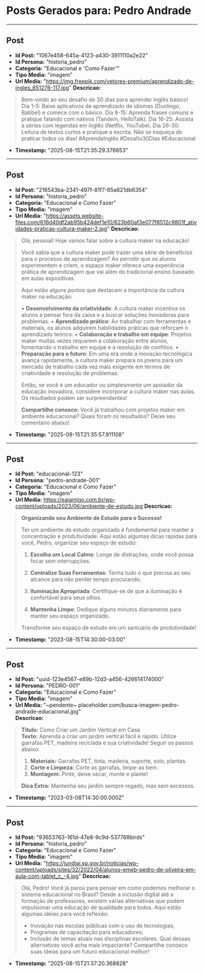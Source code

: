 # Posts Gerados para: Pedro Andrade

---

## Post
- **Id Post:** "1067e458-645a-4123-a430-3911110a2e22"
- **Id Persona:** "historia_pedro"
- **Categoria:** "Educacional e 'Como Fazer'"
- **Tipo Media:** "imagem"
- **Url Media:** "https://img.freepik.com/vetores-premium/aprendizado-de-ingles_651276-117.jpg"
**Descricao:**
> Bem-vindo ao seu desafio de 30 dias para aprender inglês básico! 
> Dia 1-5: Baixe aplicativos de aprendizado de idiomas (Duolingo, Babbel) e comece com o básico.
> Dia 6-15: Aprenda frases comuns e pratique falando com nativos (Tandem, HelloTalk).
> Dia 16-25: Assista a séries com legendas em inglês (Netflix, YouTube).
> Dia 26-30: Leitura de textos curtos e pratique a escrita.
> Não se esqueça de praticar todos os dias! 
> #AprendaInglês #Desafio30Dias #Educacional
- **Timestamp:** "2025-08-15T21:35:29.376653"

---

## Post
- **Id Post:** "216543ba-2341-497f-81f7-65a621db6354"
- **Id Persona:** "historia_pedro"
- **Categoria:** "Educacional e Como Fazer"
- **Tipo Media:** "imagem"
- **Url Media:** "https://assets.website-files.com/616d40df2ab95b424def1e10/623b60af3e077f8512c9801f_atividades-praticas-cultura-maker-2.jpg"
**Descricao:**
> Olá, pessoal! Hoje vamos falar sobre a cultura maker na educação!
> 
> Você sabia que a cultura maker pode trazer uma série de benefícios para o processo de aprendizagem? 
> Ao permitir que os alunos experimentem e criem, o espaço maker oferece uma experiência prática de aprendizagem que vai além do tradicional ensino baseado em aulas expositivas.
> 
> Aqui estão alguns pontos que destacam a importância da cultura maker na educação:
> 
> • **Desenvolvimento da criatividade**: A cultura maker incentiva os alunos a pensar fora da caixa e a buscar soluções inovadoras para problemas.
> • **Aprendizado prático**: Ao trabalhar com ferramentas e materiais, os alunos adquirem habilidades práticas que reforçam o aprendizado teórico.
> • **Colaboração e trabalho em equipe**: Projetos maker muitas vezes requerem a colaboração entre alunos, fomentando o trabalho em equipe e a resolução de conflitos.
> • **Preparação para o futuro**: Em uma era onde a inovação tecnológica avança rapidamente, a cultura maker prepara os jovens para um mercado de trabalho cada vez mais exigente em termos de criatividade e resolução de problemas.
> 
> Então, se você é um educador ou simplesmente um apoiador da educação inovadora, considere incorporar a cultura maker nas aulas. Os resultados podem ser surpreendentes!
> 
> **Compartilhe conosco:** Você já trabalhou com projetos maker em ambiente educacional? Quais foram os resultados? Deixe seu comentário abaixo!
- **Timestamp:** "2025-08-15T21:35:57.911108"

---

## Post
- **Id Post:** "educacional-123"
- **Id Persona:** "pedro-andrade-001"
- **Categoria:** "Educacional e Como Fazer"
- **Tipo Media:** "imagem"
- **Url Media:** https://eaiamigo.com.br/wp-content/uploads/2023/06/ambiente-de-estudo.jpg
**Descricao:**
> **Organizando seu Ambiente de Estudo para o Sucesso!**
> 
> Ter um ambiente de estudo organizado é fundamental para manter a concentração e produtividade. Aqui estão algumas dicas rápidas para você, Pedro, organizar seu espaço de estudo:
> 
> 1. **Escolha um Local Calmo**: Longe de distrações, onde você possa focar sem interrupções.
> 
> 2. **Centralize Suas Ferramentas**: Tenha tudo o que precisa ao seu alcance para não perder tempo procurando.
> 
> 3. **Iluminação Apropriada**: Certifique-se de que a iluminação é confortável para seus olhos.
> 
> 4. **Mantenha Limpo**: Dedique alguns minutos diariamente para manter seu espaço organizado.
> 
> Transforme seu espaço de estudo em um santuário de produtividade!
- **Timestamp:** "2023-08-15T14:30:00-03:00"

---

## Post
- **Id Post:** "uuid-123e4567-e89b-12d3-a456-426614174000"
- **Id Persona:** "PEDRO-001"
- **Categoria:** "Educacional e Como Fazer"
- **Tipo Media:** "imagem"
- **Url Media:** "~pendente~ placeholder.com/busca-imagem-pedro-andrade-educacional.jpg"  
**Descricao:**
> **Título:** Como Criar um Jardim Vertical em Casa  
> **Texto:** Aprenda a criar um jardim vertical fácil e rápido. 
> Utilize garrafas PET, madeira reciclada e sua criatividade!
> Seguir os passos abaixo:
> 1. **Materiais:** Garrafas PET, tinta, madeira, suporte, solo, plantas.
> 2. **Corte e Limpeza:** Corte as garrafas, limpe-as bem.
> 3. **Montagem:** Pinte, deixe secar, monte e plante!
> 
> **Dica Extra:** Mantenha seu jardim sempre regado, mas sem excessos.
- **Timestamp:** "2023-03-08T14:30:00.000Z"

---

## Post
- **Id Post:** "93653763-161d-47e8-9c9d-537768birds"
- **Id Persona:** "historia_pedro"
- **Categoria:** "Educacional e Como Fazer"
- **Tipo Media:** "imagem"
- **Url Media:** "https://jundiai.sp.gov.br/noticias/wp-content/uploads/sites/32/2022/04/alunos-emeb-pedro-de-oliveira-em-aula-com-tablet_c_-4.jpg"
**Descricao:**
> Olá, Pedro! 
> Você já parou para pensar em como podemos melhorar o sistema educacional no Brasil? 
> Desde a inclusão digital até a formação de professores, existem várias alternativas que podem impulsionar uma educação de qualidade para todos. 
> Aqui estão algumas ideias para você reflexão:
> - Inovação nas escolas públicas com o uso de tecnologias;
> - Programas de capacitação para educadores;
> - Inclusão de temas atuais nas disciplinas escolares.
> Qual dessas alternativas você acha mais impactante? 
> Compartilhe conosco suas ideias para um futuro educacional melhor!
- **Timestamp:** "2025-08-15T21:37:20.368828"